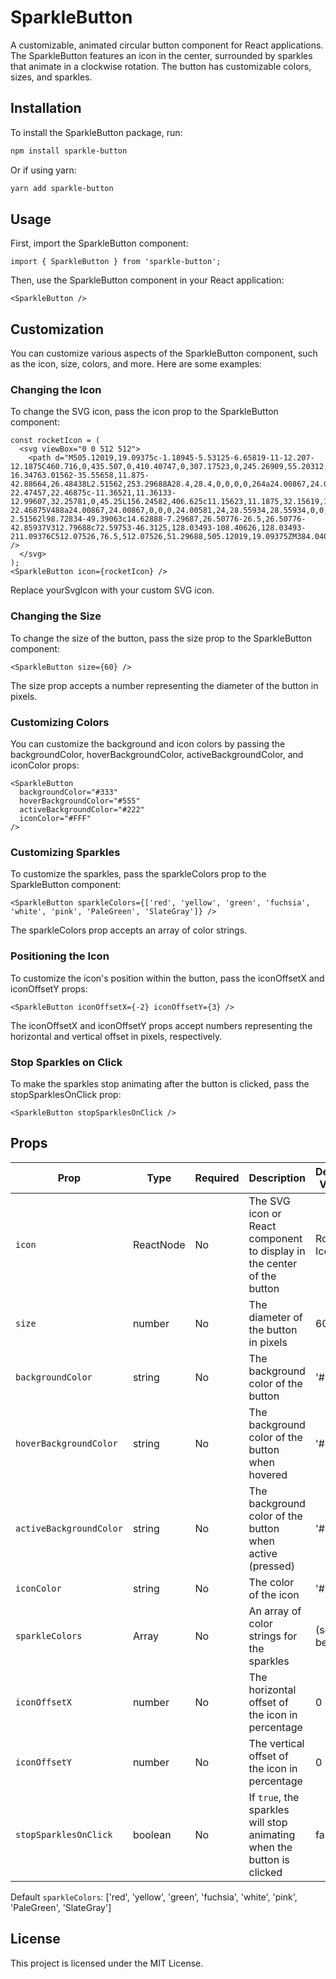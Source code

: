# SparkleButton

A customizable, animated circular button component for React applications. The SparkleButton features an icon in the center, surrounded by sparkles that animate in a clockwise rotation. The button has customizable colors, sizes, and sparkles.

## Installation

To install the SparkleButton package, run:

```bash
npm install sparkle-button
```
Or if using yarn:
```bash
yarn add sparkle-button
```

## Usage

First, import the SparkleButton component:

```tsx
import { SparkleButton } from 'sparkle-button';
```

Then, use the SparkleButton component in your React application:

```tsx
<SparkleButton />
```

## Customization

You can customize various aspects of the SparkleButton component, such as the icon, size, colors, and more. Here are some examples:

### Changing the Icon

To change the SVG icon, pass the icon prop to the SparkleButton component:
```tsx
const rocketIcon = (
  <svg viewBox="0 0 512 512">
    <path d="M505.12019,19.09375c-1.18945-5.53125-6.65819-11-12.207-12.1875C460.716,0,435.507,0,410.40747,0,307.17523,0,245.26909,55.20312,199.05238,128H94.83772c-16.34763.01562-35.55658,11.875-42.88664,26.48438L2.51562,253.29688A28.4,28.4,0,0,0,0,264a24.00867,24.00867,0,0,0,24.00582,24H127.81618l-22.47457,22.46875c-11.36521,11.36133-12.99607,32.25781,0,45.25L156.24582,406.625c11.15623,11.1875,32.15619,13.15625,45.27726,0l22.47457-22.46875V488a24.00867,24.00867,0,0,0,24.00581,24,28.55934,28.55934,0,0,0,10.707-2.51562l98.72834-49.39063c14.62888-7.29687,26.50776-26.5,26.50776-42.85937V312.79688c72.59753-46.3125,128.03493-108.40626,128.03493-211.09376C512.07526,76.5,512.07526,51.29688,505.12019,19.09375ZM384.04033,168A40,40,0,1,1,424.05,128,40.02322,40.02322,0,0,1,384.04033,168Z" />
  </svg>
);
<SparkleButton icon={rocketIcon} />
```

Replace yourSvgIcon with your custom SVG icon.

### Changing the Size

To change the size of the button, pass the size prop to the SparkleButton component:

```tsx
<SparkleButton size={60} />
```

The size prop accepts a number representing the diameter of the button in pixels.

### Customizing Colors

You can customize the background and icon colors by passing the backgroundColor, hoverBackgroundColor, activeBackgroundColor, and iconColor props:

```tsx
<SparkleButton
  backgroundColor="#333"
  hoverBackgroundColor="#555"
  activeBackgroundColor="#222"
  iconColor="#FFF"
/>
```

### Customizing Sparkles

To customize the sparkles, pass the sparkleColors prop to the SparkleButton component:

```tsx
<SparkleButton sparkleColors={['red', 'yellow', 'green', 'fuchsia', 'white', 'pink', 'PaleGreen', 'SlateGray']} />
```

The sparkleColors prop accepts an array of color strings.

### Positioning the Icon

To customize the icon's position within the button, pass the iconOffsetX and iconOffsetY props:

```tsx
<SparkleButton iconOffsetX={-2} iconOffsetY={3} />
```

The iconOffsetX and iconOffsetY props accept numbers representing the horizontal and vertical offset in pixels, respectively.

### Stop Sparkles on Click

To make the sparkles stop animating after the button is clicked, pass the stopSparklesOnClick prop:

```tsx
<SparkleButton stopSparklesOnClick />
```

## Props
| Prop                | Type                    | Required | Description                                                                  | Default Value |
|---------------------|-------------------------|----------|------------------------------------------------------------------------------|---------------|
| `icon`              | ReactNode               | No       | The SVG icon or React component to display in the center of the button       | Rocket Icon   |
| `size`              | number                  | No       | The diameter of the button in pixels                                         | 60            |
| `backgroundColor`   | string                  | No       | The background color of the button                                           | '#333'        |
| `hoverBackgroundColor` | string               | No       | The background color of the button when hovered                              | '#555'        |
| `activeBackgroundColor` | string              | No       | The background color of the button when active (pressed)                     | '#222'        |
| `iconColor`         | string                  | No       | The color of the icon                                                        | '#FFF'        |
| `sparkleColors`     | Array<string>           | No       | An array of color strings for the sparkles                                   | (see below)   |
| `iconOffsetX`       | number                  | No       | The horizontal offset of the icon in percentage                                  | 0             |
| `iconOffsetY`       | number                  | No       | The vertical offset of the icon in percentage                                    | 0             |
| `stopSparklesOnClick` | boolean               | No       | If `true`, the sparkles will stop animating when the button is clicked       | false         |

Default `sparkleColors`:
['red', 'yellow', 'green', 'fuchsia', 'white', 'pink', 'PaleGreen', 'SlateGray']



## License

This project is licensed under the MIT License.